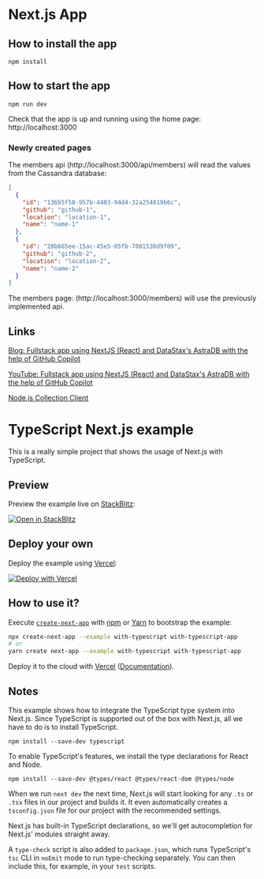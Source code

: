 # Next.js App

## How to install the app

```
npm install
```

## How to start the app

```
npm run dev
```

Check that the app is up and running using the home page: http://localhost:3000

### Newly created pages

The members api (http://localhost:3000/api/members) will read the values from the Cassandra database:

```json
[
  {
    "id": "136b5f58-957b-4403-94d4-32a254819b6c",
    "github": "github-1",
    "location": "location-1",
    "name": "name-1"
  },
  {
    "id": "28b665ee-15ac-45e5-85fb-7081530d9f09",
    "github": "github-2",
    "location": "location-2",
    "name": "name-2"
  }
]
```

The members page: (http://localhost:3000/members) will use the previously implemented api.

## Links

[Blog: Fullstack app using NextJS (React) and DataStax's AstraDB with the help of GitHub Copilot](https://www.eddiejaoude.io/blog-august-2021-nextjs-datastax?r_done=1)

[YouTube: Fullstack app using NextJS (React) and DataStax's AstraDB with the help of GitHub Copilot](https://www.youtube.com/watch?v=FhcCgg4pIg4)

[Node.js Collection Client](https://docs.datastax.com/en/astra/docs/astra-collection-client.html)

# TypeScript Next.js example

This is a really simple project that shows the usage of Next.js with TypeScript.

## Preview

Preview the example live on [StackBlitz](http://stackblitz.com/):

[![Open in StackBlitz](https://developer.stackblitz.com/img/open_in_stackblitz.svg)](https://stackblitz.com/github/vercel/next.js/tree/canary/examples/with-typescript)

## Deploy your own

Deploy the example using [Vercel](https://vercel.com?utm_source=github&utm_medium=readme&utm_campaign=next-example):

[![Deploy with Vercel](https://vercel.com/button)](https://vercel.com/new/git/external?repository-url=https://github.com/vercel/next.js/tree/canary/examples/with-typescript&project-name=with-typescript&repository-name=with-typescript)

## How to use it?

Execute [`create-next-app`](https://github.com/vercel/next.js/tree/canary/packages/create-next-app) with [npm](https://docs.npmjs.com/cli/init) or [Yarn](https://yarnpkg.com/lang/en/docs/cli/create/) to bootstrap the example:

```bash
npx create-next-app --example with-typescript with-typescript-app
# or
yarn create next-app --example with-typescript with-typescript-app
```

Deploy it to the cloud with [Vercel](https://vercel.com/new?utm_source=github&utm_medium=readme&utm_campaign=next-example) ([Documentation](https://nextjs.org/docs/deployment)).

## Notes

This example shows how to integrate the TypeScript type system into Next.js. Since TypeScript is supported out of the box with Next.js, all we have to do is to install TypeScript.

```
npm install --save-dev typescript
```

To enable TypeScript's features, we install the type declarations for React and Node.

```
npm install --save-dev @types/react @types/react-dom @types/node
```

When we run `next dev` the next time, Next.js will start looking for any `.ts` or `.tsx` files in our project and builds it. It even automatically creates a `tsconfig.json` file for our project with the recommended settings.

Next.js has built-in TypeScript declarations, so we'll get autocompletion for Next.js' modules straight away.

A `type-check` script is also added to `package.json`, which runs TypeScript's `tsc` CLI in `noEmit` mode to run type-checking separately. You can then include this, for example, in your `test` scripts.
